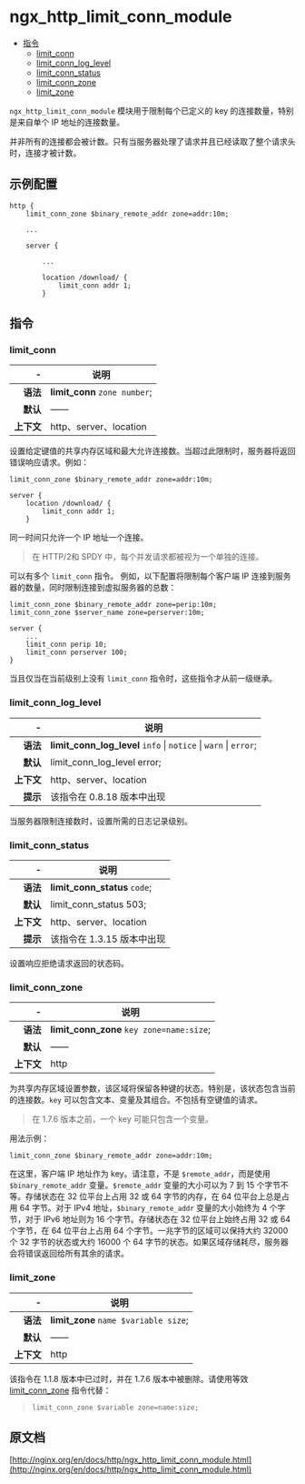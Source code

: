 # ngx_http_limit_conn_module

- [指令](#directives)
    - [limit_conn](#limit_conn)
    - [limit_conn_log_level](#limit_conn_log_level)
    - [limit_conn_status](#limit_conn_status)
    - [limit_conn_zone](#limit_conn_zone)
    - [limit_zone](#limit_zone)

`ngx_http_limit_conn_module` 模块用于限制每个已定义的 key 的连接数量，特别是来自单个 IP 地址的连接数量。

并非所有的连接都会被计数。只有当服务器处理了请求并且已经读取了整个请求头时，连接才被计数。

<a id="example_configuration"></a>

## 示例配置

```nginx
http {
    limit_conn_zone $binary_remote_addr zone=addr:10m;

    ...

    server {

        ...

        location /download/ {
            limit_conn addr 1;
        }
```

<a id="directives"></a>

## 指令

### limit_conn

|\-|说明|
|------:|------|
|**语法**|**limit_conn** `zone number`;|
|**默认**|——|
|**上下文**|http、server、location|

设置给定键值的共享内存区域和最大允许连接数。当超过此限制时，服务器将返回错误响应请求。例如：

```nginx
limit_conn_zone $binary_remote_addr zone=addr:10m;

server {
    location /download/ {
        limit_conn addr 1;
    }
```

同一时间只允许一个 IP 地址一个连接。

> 在 HTTP/2和 SPDY 中，每个并发请求都被视为一个单独的连接。

可以有多个 `limit_conn` 指令。 例如，以下配置将限制每个客户端 IP 连接到服务器的数量，同时限制连接到虚拟服务器的总数：

```nginx
limit_conn_zone $binary_remote_addr zone=perip:10m;
limit_conn_zone $server_name zone=perserver:10m;

server {
    ...
    limit_conn perip 10;
    limit_conn perserver 100;
}
```

当且仅当在当前级别上没有 `limit_conn` 指令时，这些指令才从前一级继承。

### limit_conn_log_level

|\-|说明|
|------:|------|
|**语法**|**limit_conn_log_level** `info` &#124; `notice` &#124; `warn` &#124; `error`;|
|**默认**|limit_conn_log_level error;|
|**上下文**|http、server、location|
|**提示**|该指令在 0.8.18 版本中出现|

当服务器限制连接数时，设置所需的日志记录级别。

### limit_conn_status

|\-|说明|
|------:|------|
|**语法**|**limit_conn_status** `code`;|
|**默认**|limit_conn_status 503;|
|**上下文**|http、server、location|
|**提示**|该指令在 1.3.15 版本中出现|

设置响应拒绝请求返回的状态码。

### limit_conn_zone

|\-|说明|
|------:|------|
|**语法**|**limit_conn_zone** `key zone=name:size`;|
|**默认**|——|
|**上下文**|http|

为共享内存区域设置参数，该区域将保留各种键的状态。特别是，该状态包含当前的连接数。`key` 可以包含文本、变量及其组合。不包括有空键值的请求。

> 在 1.7.6 版本之前，一个 key 可能只包含一个变量。

用法示例：

```ngixn
limit_conn_zone $binary_remote_addr zone=addr:10m;
```

在这里，客户端 IP 地址作为 key。请注意，不是 `$remote_addr`，而是使用 `$binary_remote_addr` 变量。`$remote_addr` 变量的大小可以为 7 到 15 个字节不等。存储状态在 32 位平台上占用 32 或 64 字节的内存，在 64 位平台上总是占用 64 字节。对于 IPv4 地址，`$binary_remote_addr` 变量的大小始终为 4 个字节，对于 IPv6 地址则为 16 个字节。存储状态在 32 位平台上始终占用 32 或 64 个字节，在 64 位平台上占用 64 个字节。一兆字节的区域可以保持大约 32000 个 32 字节的状态或大约 16000 个 64 字节的状态。如果区域存储耗尽，服务器会将错误返回给所有其余的请求。

### limit_zone

|\-|说明|
|------:|------|
|**语法**|**limit_zone** `name $variable size`;|
|**默认**|——|
|**上下文**|http|

该指令在 1.1.8 版本中已过时，并在 1.7.6 版本中被删除。请使用等效 [limit_conn_zone](#limit_conn_zone) 指令代替：

> `limit_conn_zone $variable zone=name:size;`

## 原文档

[http://nginx.org/en/docs/http/ngx_http_limit_conn_module.html](http://nginx.org/en/docs/http/ngx_http_limit_conn_module.html)